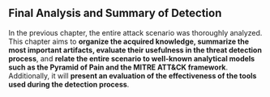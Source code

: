 ## Final Analysis and Summary of Detection

In the previous chapter, the entire attack scenario was thoroughly analyzed.  
This chapter aims to **organize the acquired knowledge, summarize the most important artifacts, evaluate their usefulness in the threat detection process**, and **relate the entire scenario to well-known analytical models such as the Pyramid of Pain and the MITRE ATT&CK framework**.  
Additionally, it will **present an evaluation of the effectiveness of the tools used during the detection process**.
